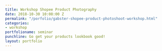 ```yaml
---
title: Workshop Shopee Product Photography
date: 2018-10-30 10:08:00 Z
permalink: "/porfolio/gabster-shopee-product-photoshoot-workshop.html"
categories:
- workshop
portfolioname: seminar
punchline: Go get your products lookbook good!
layout: portfolio
---
```



